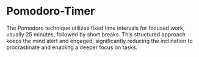 # Pomodoro-Timer
The Pomodoro technique utilizes fixed time intervals for focused work, usually 25 minutes, followed by short breaks. This structured approach keeps the mind alert and engaged, significantly reducing the inclination to procrastinate and enabling a deeper focus on tasks.
